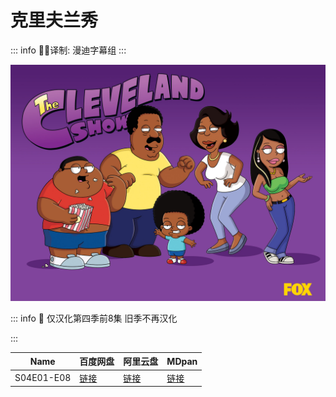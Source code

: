 # 克里夫兰秀

::: info
✍🏻译制: 漫迪字幕组
:::

![theclevelandshow_main.jpg](theclevelandshow_main.jpg)

::: info
🐻 仅汉化第四季前8集 旧季不再汉化

:::

| Name | 百度网盘 | 阿里云盘 | MDpan |
| --- | --- | --- | --- |
| S04E01-E08 |[链接](https://pan.baidu.com/s/1AscfkFfJp09_SNFJKVcrrw?pwd=11wx) |[链接](https://www.aliyundrive.com/s/DbaZx8bUreu) |[链接](https://pan.mdsub.top/%E5%85%8B%E9%87%8C%E5%A4%AB%E5%85%B0%E7%A7%80) |